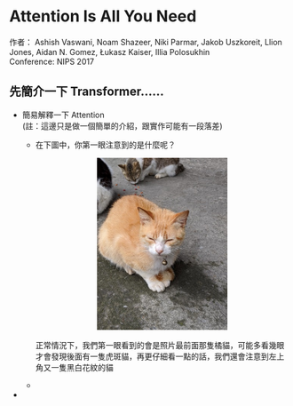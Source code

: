# Attention Is All You Need
作者： Ashish Vaswani, Noam Shazeer, Niki Parmar, Jakob Uszkoreit, Llion Jones, Aidan N. Gomez, Łukasz Kaiser, Illia Polosukhin  
Conference: NIPS 2017

## 先簡介一下 Transformer......
* 簡易解釋一下 Attention  
  (註：這邊只是做一個簡單的介紹，跟實作可能有一段落差)
  - 在下圖中，你第一眼注意到的是什麼呢？
    <center>

    ![Attention舉例：貓](../image_for_README/Attention_ex_cat.png)
    </center>

    正常情況下，我們第一眼看到的會是照片最前面那隻橘貓，可能多看幾眼才會發現後面有一隻虎斑貓，再更仔細看一點的話，我們還會注意到左上角又一隻黑白花紋的貓
  - 
* 